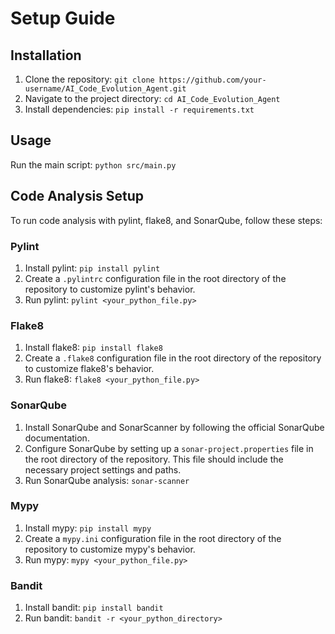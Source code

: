 # Setup Guide

## Installation
1. Clone the repository: `git clone https://github.com/your-username/AI_Code_Evolution_Agent.git`
2. Navigate to the project directory: `cd AI_Code_Evolution_Agent`
3. Install dependencies: `pip install -r requirements.txt`

## Usage
Run the main script: `python src/main.py`

## Code Analysis Setup
To run code analysis with pylint, flake8, and SonarQube, follow these steps:

### Pylint
1. Install pylint: `pip install pylint`
2. Create a `.pylintrc` configuration file in the root directory of the repository to customize pylint's behavior.
3. Run pylint: `pylint <your_python_file.py>`

### Flake8
1. Install flake8: `pip install flake8`
2. Create a `.flake8` configuration file in the root directory of the repository to customize flake8's behavior.
3. Run flake8: `flake8 <your_python_file.py>`

### SonarQube
1. Install SonarQube and SonarScanner by following the official SonarQube documentation.
2. Configure SonarQube by setting up a `sonar-project.properties` file in the root directory of the repository. This file should include the necessary project settings and paths.
3. Run SonarQube analysis: `sonar-scanner`

### Mypy
1. Install mypy: `pip install mypy`
2. Create a `mypy.ini` configuration file in the root directory of the repository to customize mypy's behavior.
3. Run mypy: `mypy <your_python_file.py>`

### Bandit
1. Install bandit: `pip install bandit`
2. Run bandit: `bandit -r <your_python_directory>`

